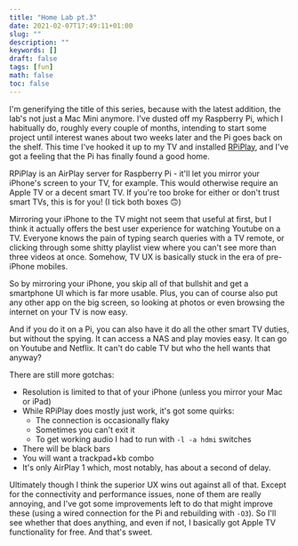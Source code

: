 ```yaml
---
title: "Home Lab pt.3"
date: 2021-02-07T17:49:11+01:00
slug: ""
description: ""
keywords: []
draft: false
tags: [fun]
math: false
toc: false
---
```


I'm generifying the title of this series, because with the latest addition, the lab's not just a Mac Mini anymore. I've dusted off my Raspberry Pi, which I habitually do, roughly every couple of months, intending to start some project until interest wanes about two weeks later and the Pi goes back on the shelf. This time I've hooked it up to my TV and installed [RPiPlay](https://github.com/FD-/RPiPlay), and I've got a feeling that the Pi has finally found a good home.

RPiPlay is an AirPlay server for Raspberry Pi - it'll let you mirror your iPhone's screen to your TV, for example. This would otherwise require an Apple TV or a decent smart TV. If you're too broke for either or don't trust smart TVs, this is for you! (I tick both boxes 🙃)

Mirroring your iPhone to the TV might not seem that useful at first, but I think it actually offers the best user experience for watching Youtube on a TV. Everyone knows the pain of typing search queries with a TV remote, or clicking through some shitty playlist view where you can't see more than three videos at once. Somehow, TV UX is basically stuck in the era of pre-iPhone mobiles.

So by mirroring your iPhone, you skip all of that bullshit and get a smartphone UI which is far more usable. Plus, you can of course also put any other app on the big screen, so looking at photos or even browsing the internet on your TV is now easy.

And if you do it on a Pi, you can also have it do all the other smart TV duties, but without the spying. It can access a NAS and play movies easy. It can go on Youtube and Netflix. It can't do cable TV but who the hell wants that anyway?

There are still more gotchas: 

* Resolution is limited to that of your iPhone (unless you mirror your Mac or iPad)
* While RPiPlay does mostly just work, it's got some quirks:
  * The connection is occasionally flaky
  * Sometimes you can't exit it
  * To get working audio I had to run with `-l -a hdmi` switches
* There will be black bars
* You will want a trackpad+kb combo
* It's only AirPlay 1 which, most notably, has about a second of delay.

Ultimately though I think the superior UX wins out against all of that. Except for the connectivity and performance issues, none of them are really annoying, and I've got some improvements left to do that might improve these (using a wired connection for the Pi and rebuilding with `-O3`). So I'll see whether that does anything, and even if not, I basically got Apple TV functionality for free. And that's sweet. 

